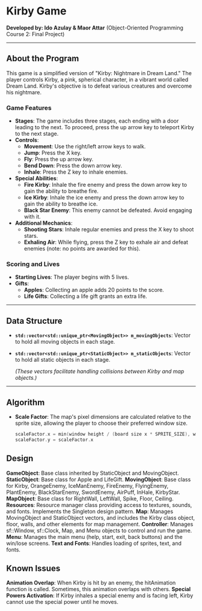 # Kirby Game

**Developed by: Ido Azulay & Maor Attar**
(Object-Oriented Programming Course 2: Final Project)

---

## About the Program

This game is a simplified version of "Kirby: Nightmare in Dream Land." The player controls Kirby, a pink, spherical character, in a vibrant world called Dream Land. Kirby's objective is to defeat various creatures and overcome his nightmare.

### Game Features

- **Stages**: The game includes three stages, each ending with a door leading to the next. To proceed, press the up arrow key to teleport Kirby to the next stage.
- **Controls**:
  - **Movement**: Use the right/left arrow keys to walk.
  - **Jump**: Press the X key.
  - **Fly**: Press the up arrow key.
  - **Bend Down**: Press the down arrow key.
  - **Inhale**: Press the Z key to inhale enemies.
- **Special Abilities**:
  - **Fire Kirby**: Inhale the fire enemy and press the down arrow key to gain the ability to breathe fire.
  - **Ice Kirby**: Inhale the ice enemy and press the down arrow key to gain the ability to breathe ice.
  - **Black Star Enemy**: This enemy cannot be defeated. Avoid engaging with it.
- **Additional Mechanics**:
  - **Shooting Stars**: Inhale regular enemies and press the X key to shoot stars.
  - **Exhaling Air**: While flying, press the Z key to exhale air and defeat enemies (note: no points are awarded for this).

### Scoring and Lives

- **Starting Lives**: The player begins with 5 lives.
- **Gifts**:
  - **Apples**: Collecting an apple adds 20 points to the score.
  - **Life Gifts**: Collecting a life gift grants an extra life.

---

## Data Structure

- **`std::vector<std::unique_ptr<MovingObject>> m_movingObjects`**: Vector to hold all moving objects in each stage.
- **`std::vector<std::unique_ptr<StaticObject>> m_staticObjects`**: Vector to hold all static objects in each stage.

  *(These vectors facilitate handling collisions between Kirby and map objects.)*

---

## Algorithm

- **Scale Factor**: The map's pixel dimensions are calculated relative to the sprite size, allowing the player to choose their preferred window size.
  ```cpp
  scaleFactor.x = min(window height / (board size x * SPRITE_SIZE), window width / (board size y * SPRITE_SIZE))
  scaleFactor.y = scaleFactor.x

## Design
**GameObject**: Base class inherited by StaticObject and MovingObject.
**StaticObject**: Base class for Apple and LifeGift.
**MovingObject**: Base class for Kirby, OrangeEnemy, IceManEnemy, FireEnemy, FlyingEnemy, PlantEnemy, BlackStarEnemy, SwordEnemy, AirPuff, InHale, KirbyStar.
**MapObject**: Base class for RightWall, LeftWall, Spike, Floor, Ceiling.
**Resources**: Resource manager class providing access to textures, sounds, and fonts. Implements the Singleton design pattern.
**Map**: Manages MovingObject and StaticObject vectors, and includes the Kirby class object, floor, walls, and other elements for map management.
**Controller**: Manages sf::Window, sf::Clock, Map, and Menu objects to control and run the game.
**Menu**: Manages the main menu (help, start, exit, back buttons) and the win/lose screens.
**Text and Fonts**: Handles loading of sprites, text, and fonts.


## Known Issues
**Animation Overlap**: When Kirby is hit by an enemy, the hitAnimation function is called. Sometimes, this animation overlaps with others.
**Special Powers Activation**: If Kirby inhales a special enemy and is facing left, Kirby cannot use the special power until he moves.

